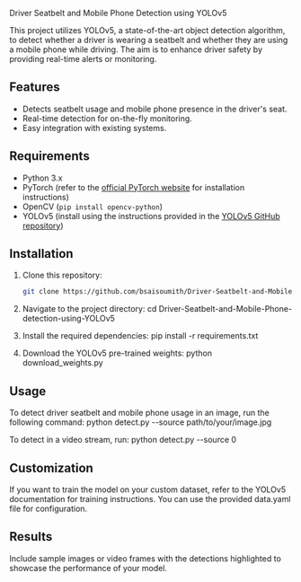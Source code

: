Driver Seatbelt and Mobile Phone Detection using YOLOv5

This project utilizes YOLOv5, a state-of-the-art object detection algorithm, 
to detect whether a driver is wearing a seatbelt and whether they are using a mobile phone while driving. 
The aim is to enhance driver safety by providing real-time alerts or monitoring.

## Features
- Detects seatbelt usage and mobile phone presence in the driver's seat.
- Real-time detection for on-the-fly monitoring.
- Easy integration with existing systems.

## Requirements

- Python 3.x
- PyTorch (refer to the [official PyTorch website](https://pytorch.org/) for installation instructions)
- OpenCV (`pip install opencv-python`)
- YOLOv5 (install using the instructions provided in the [YOLOv5 GitHub repository](https://github.com/ultralytics/yolov5))

## Installation

1. Clone this repository:

   ```bash
   git clone https://github.com/bsaisoumith/Driver-Seatbelt-and-Mobile-Phone-detection-using-YOLOv5

2. Navigate to the project directory:
   cd Driver-Seatbelt-and-Mobile-Phone-detection-using-YOLOv5
   
4. Install the required dependencies:
   pip install -r requirements.txt

5. Download the YOLOv5 pre-trained weights:
   python download_weights.py

## Usage

To detect driver seatbelt and mobile phone usage in an image, run the following command:
python detect.py --source path/to/your/image.jpg

To detect in a video stream, run:
python detect.py --source 0

## Customization
If you want to train the model on your custom dataset, refer to the YOLOv5 documentation for training instructions.
You can use the provided data.yaml file for configuration.

## Results
Include sample images or video frames with the detections highlighted to showcase the performance of your model.

